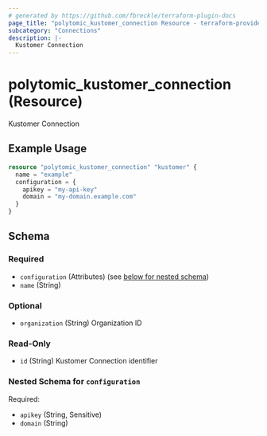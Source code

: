 ```yaml
---
# generated by https://github.com/fbreckle/terraform-plugin-docs
page_title: "polytomic_kustomer_connection Resource - terraform-provider-polytomic"
subcategory: "Connections"
description: |-
  Kustomer Connection
---
```


# polytomic_kustomer_connection (Resource)

Kustomer Connection

## Example Usage

```terraform
resource "polytomic_kustomer_connection" "kustomer" {
  name = "example"
  configuration = {
    apikey = "my-api-key"
    domain = "my-domain.example.com"
  }
}
```

<!-- schema generated by tfplugindocs -->
## Schema

### Required

- `configuration` (Attributes) (see [below for nested schema](#nestedatt--configuration))
- `name` (String)

### Optional

- `organization` (String) Organization ID

### Read-Only

- `id` (String) Kustomer Connection identifier

<a id="nestedatt--configuration"></a>
### Nested Schema for `configuration`

Required:

- `apikey` (String, Sensitive)
- `domain` (String)


